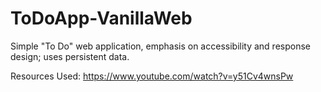 # ToDoApp-VanillaWeb
Simple "To Do" web application, emphasis on accessibility and response design; uses persistent data.

Resources Used: https://www.youtube.com/watch?v=y51Cv4wnsPw
